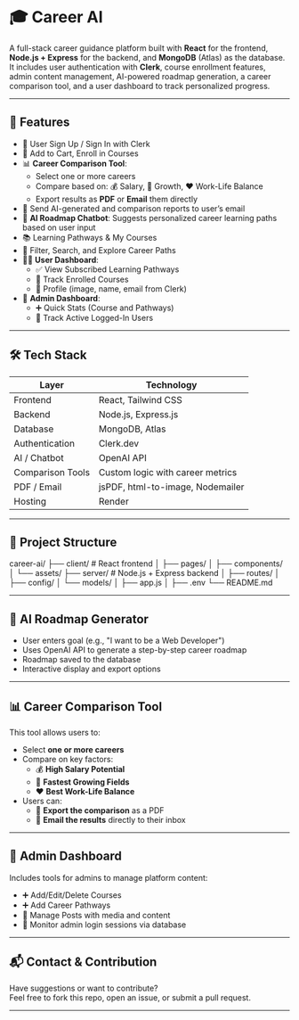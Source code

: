 # 🎓 Career AI

A full-stack career guidance platform built with **React** for the frontend, **Node.js + Express** for the backend, and **MongoDB** (Atlas) as the database. It includes user authentication with **Clerk**, course enrollment features, admin content management, AI-powered roadmap generation, a career comparison tool, and a user dashboard to track personalized progress.

---

## 🚀 Features

- 👤 User Sign Up / Sign In with Clerk
- 🛒 Add to Cart, Enroll in Courses
- 📊 **Career Comparison Tool**:
  - Select one or more careers
  - Compare based on: 💰 Salary, 🚀 Growth, ❤️ Work-Life Balance
  - Export results as **PDF** or **Email** them directly
- 📧 Send AI-generated and comparison reports to user’s email
- 🤖 **AI Roadmap Chatbot**: Suggests personalized career learning paths based on user input
- 📚 Learning Pathways & My Courses
- 🎯 Filter, Search, and Explore Career Paths
- 🧑‍💼 **User Dashboard**:
  - ✅ View Subscribed Learning Pathways
  - 📘 Track Enrolled Courses
  - 👤 Profile (image, name, email from Clerk)
- 🔐 **Admin Dashboard**:
  - ➕ Quick Stats (Course and Pathways)
  - 👥 Track Active Logged-In Users

---

## 🛠 Tech Stack

| Layer           | Technology                       |
|------------------|----------------------------------|
| Frontend         | React, Tailwind CSS              |
| Backend          | Node.js, Express.js              |
| Database         | MongoDB, Atlas                   |
| Authentication   | Clerk.dev                        |
| AI / Chatbot     | OpenAI API                       |
| Comparison Tools | Custom logic with career metrics |
| PDF / Email      | jsPDF, html-to-image, Nodemailer |
| Hosting          | Render                           |

---

## 📁 Project Structure

career-ai/
├── client/ # React frontend
│ ├── pages/
│ ├── components/
│ └── assets/
├── server/ # Node.js + Express backend
│ ├── routes/
│ ├── config/
│ └── models/
│ ├── app.js
│ ├── .env
└── README.md


---

## 💬 AI Roadmap Generator

- User enters goal (e.g., "I want to be a Web Developer")
- Uses OpenAI API to generate a step-by-step career roadmap
- Roadmap saved to the database
- Interactive display and export options

---

## 📊 Career Comparison Tool

This tool allows users to:

- Select **one or more careers**
- Compare on key factors:
  - 💰 **High Salary Potential**
  - 🚀 **Fastest Growing Fields**
  - ❤️ **Best Work-Life Balance**
- Users can:
  - 📄 **Export the comparison** as a PDF
  - 📧 **Email the results** directly to their inbox

---

## 🔐 Admin Dashboard

Includes tools for admins to manage platform content:

- ➕ Add/Edit/Delete Courses
- ➕ Add Career Pathways
- 📝 Manage Posts with media and content
- 👥 Monitor admin login sessions via database

---

## 📬 Contact & Contribution

Have suggestions or want to contribute?  
Feel free to fork this repo, open an issue, or submit a pull request.

---
